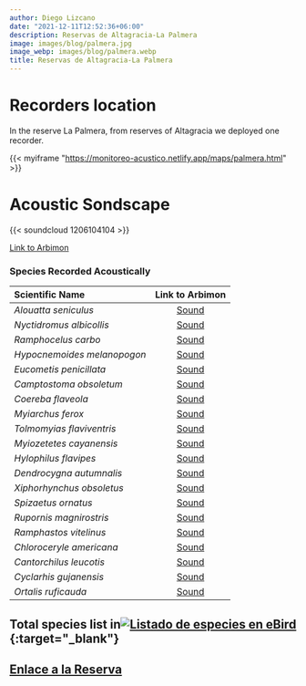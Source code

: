 ```yaml
---
author: Diego Lizcano
date: "2021-12-11T12:52:36+06:00"
description: Reservas de Altagracia-La Palmera
image: images/blog/palmera.jpg
image_webp: images/blog/palmera.webp
title: Reservas de Altagracia-La Palmera
---
```


# Recorders location


In the reserve La Palmera, from reserves of Altagracia we deployed one recorder.

{{< myiframe "https://monitoreo-acustico.netlify.app/maps/palmera.html" >}}



# Acoustic Sondscape

{{< soundcloud 1206104104 >}}


[Link to Arbimon](https://arbimon.rfcx.org/project/destinos-awake/visualizer/rec/55799650/)



### Species Recorded Acoustically


|__Scientific Name__| Link to Arbimon|
| :---        |     :----:   |
|_Alouatta seniculus_|	 	[Sound](	https://arbimon.rfcx.org/project/destinos-awake/visualizer/rec/55799527	)	|
|_Nyctidromus albicollis_|	 	[Sound](	https://arbimon.rfcx.org/project/destinos-awake/visualizer/rec/55799527	)	|
|_Ramphocelus carbo_|	 	[Sound](	https://arbimon.rfcx.org/project/destinos-awake/visualizer/rec/55799749	)	|
|_Hypocnemoides melanopogon_|	 	[Sound](	https://arbimon.rfcx.org/project/destinos-awake/visualizer/rec/55799749	)	|
|_Eucometis penicillata_|	 	[Sound](	https://arbimon.rfcx.org/project/destinos-awake/visualizer/rec/55799650	)	|
|_Camptostoma obsoletum_|	 	[Sound](	https://arbimon.rfcx.org/project/destinos-awake/visualizer/rec/55799741	)	|
|_Coereba flaveola_|	 	[Sound](	https://arbimon.rfcx.org/project/destinos-awake/visualizer/rec/55799600	)	|
|_Myiarchus ferox_|	 	[Sound](	https://arbimon.rfcx.org/project/destinos-awake/visualizer/rec/55799600	)	|
|_Tolmomyias flaviventris_|	 	[Sound](	https://arbimon.rfcx.org/project/destinos-awake/visualizer/rec/55799755	)	|
|_Myiozetetes cayanensis_|	 	[Sound](	https://arbimon.rfcx.org/project/destinos-awake/visualizer/rec/55799668	)	|
|_Hylophilus flavipes_|	 	[Sound](	https://arbimon.rfcx.org/project/destinos-awake/visualizer/rec/55799836	)	|
|_Dendrocygna autumnalis_|	 	[Sound](	https://arbimon.rfcx.org/project/destinos-awake/visualizer/rec/55801963	)	|
|_Xiphorhynchus obsoletus_|	 	[Sound](	https://arbimon.rfcx.org/project/destinos-awake/visualizer/rec/55799007	)	|
|_Spizaetus ornatus_|	 	[Sound](	https://arbimon.rfcx.org/project/destinos-awake/visualizer/rec/55799007	)	|
|_Rupornis magnirostris_|	 	[Sound](	https://arbimon.rfcx.org/project/destinos-awake/visualizer/rec/55802079	)	|
|_Ramphastos vitelinus_|	 	[Sound](	https://arbimon.rfcx.org/project/destinos-awake/visualizer/rec/55800241	)	|
|_Chloroceryle americana_|	 	[Sound](	https://arbimon.rfcx.org/project/destinos-awake/visualizer/rec/55801115	)	|
|_Cantorchilus leucotis_|	 	[Sound](	https://arbimon.rfcx.org/project/destinos-awake/visualizer/rec/55801486	)	|
|_Cyclarhis gujanensis_|	 	[Sound](	https://arbimon.rfcx.org/project/destinos-awake/visualizer/rec/55801566	)	|
|_Ortalis ruficauda_|	 	[Sound](	https://arbimon.rfcx.org/project/destinos-awake/visualizer/rec/55801958	)	|


## Total species list in[![Listado de especies en eBird](/images/blog/Logo_ebird.png "Reservas de Altagracia-la Palmera")](https://ebird.org/colombia/checklist/S101656506){:target="_blank"}



## [Enlace a la Reserva](https://es-la.facebook.com/aicaaltagracia/)




